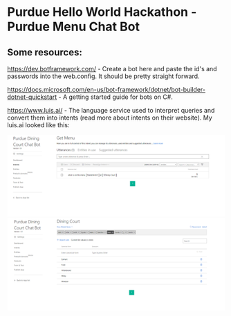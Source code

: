 # Purdue Hello World Hackathon - Purdue Menu Chat Bot

## Some resources:

https://dev.botframework.com/ - Create a bot here and paste the id's and passwords into the web.config. It should be pretty straight forward.

https://docs.microsoft.com/en-us/bot-framework/dotnet/bot-builder-dotnet-quickstart - A getting started guide for bots on C#.

https://www.luis.ai/ - The language service used to interpret queries and convert them into intents (read more about intents on their website). My luis.ai looked like this:

![Alt text](/ReadMe/img1.png "Image 1")
![Alt text](/ReadMe/img2.png "Image 1")